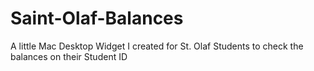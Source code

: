 Saint-Olaf-Balances
===================

A little Mac Desktop Widget I created for St. Olaf Students to check the balances on their Student ID

